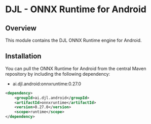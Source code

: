 # DJL - ONNX Runtime for Android

## Overview
This module contains the DJL ONNX Runtime engine for Android.

## Installation
You can pull the ONNX Runtime for Android from the central Maven repository by including the following dependency:

- ai.djl.android:onnxruntime:0.27.0

```xml
<dependency>
    <groupId>ai.djl.android</groupId>
    <artifactId>onnxruntime</artifactId>
    <version>0.27.0</version>
    <scope>runtime</scope>
</dependency>
```
